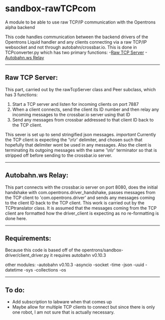 # sandbox-rawTCPcom
A module to be able to use raw TCP/IP communication with the Opentrons 
alpha backend

This code handles communication between the backend drivers of the 
Opentrons Liquid handler and any clients connecting via a raw TCP/IP 
websocket and not through autobahn/crossbar.io. This is done in 
TCPconverter.py which has two primary functions:
-[Raw TCP Server](#RawTCPServer)
-[Autobahn.ws Relay](#AutobahnwsRelay)


---
## Raw TCP Server:

This part, carried out by the rawTcpServer class and Peer subclass, 
which has 3 functions:
1. Start a TCP server and listen for incoming 
clients on port 7887 
2. When a client connects, send the client its ID 
number and then relay any incoming messages to the crossbar.io server 
using that ID 
3. Send any messages from crossbar addressed to that 
client ID back to the TCP client.

This sever is set up to send stringified json messages. *important* 
Currently the TCP client is expecting the '\n\r' delimiter, and chosen 
such that hopefully that delimiter wont be used in any messages. Also 
the client is terminating its outgoing messages with the same '\n\r' 
terminator so that is stripped off before sending to the crossbar.io 
server.


---
## Autobahn.ws Relay:
This part connects with the crossbar.io server on port 8080, does the 
initial handshake with com.opentrons.driver_handshake, passes messages 
from the TCP client to 'com.opentrons.driver' and sends any messages 
coming to the client ID back to the TCP client. This work is carried out 
by the TCPtranslator class. It is assumed that the messages coming from 
the TCP client are formatted how the driver_client is expecting as no 
re-formatting is done here.

---
## Requirements:

Because this code is based off of the 
opentrons/sandbox-driver/client_driver.py it requires autobahn v0.10.3

other modules:
-autobahn v0.10.3
-asyncio
-socket
-time
-json
-uuid
-datetime
-sys
-collections
-os

---
## To do:
- Add subscription to labware when that comes up 
- Maybe allow for multiple TCP clients to connect but since there is only one robot, I am 
not sure that is actually necessary.
